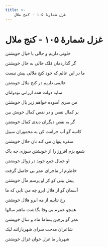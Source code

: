 ```yaml
---
title: >-
    غزل شمارهٔ ۱۰۵ - کنج ملال
---
```

# غزل شمارهٔ ۱۰۵ - کنج ملال

<div class="b" id="bn1"><div class="m1"><p>خلوتی داریم و حالی با خیال خویشتن</p></div>
<div class="m2"><p>گر گذاردمان فلک حالی به حال خویشتن</p></div></div>
<div class="b" id="bn2"><div class="m1"><p>ما در این عالم که خود کنج ملالی بیش نیست</p></div>
<div class="m2"><p>عالمی داریم در کنج ملال خویشتن</p></div></div>
<div class="b" id="bn3"><div class="m1"><p>سایه دولت همه ارزانی نودولتان</p></div>
<div class="m2"><p>من سری آسوده خواهم زیر بال خویشتن</p></div></div>
<div class="b" id="bn4"><div class="m1"><p>بر کمال نقص و در نقص کمال خویش بین</p></div>
<div class="m2"><p>گر به نقص دیگران دیدی کمال خویشتن</p></div></div>
<div class="b" id="bn5"><div class="m1"><p>کاسه گو آب حرامت کن به مخموران سبیل</p></div>
<div class="m2"><p>سفره پنهان می کند نان حلال خویشتن</p></div></div>
<div class="b" id="bn6"><div class="m1"><p>شمع بزم افروز را از خویشتن سوزی چه باک</p></div>
<div class="m2"><p>او جمال جمع جوید در زوال خویشتن</p></div></div>
<div class="b" id="bn7"><div class="m1"><p>خاطرم از ماجرای عمر بی حاصل گرفت</p></div>
<div class="m2"><p>پیش بینی کو کز او پرسم مآل خویشتن</p></div></div>
<div class="b" id="bn8"><div class="m1"><p>آسمان گو از هلال ابرو چه می تابی که ما</p></div>
<div class="m2"><p>رخ نتابیم از مه ابرو هلال خویشتن</p></div></div>
<div class="b" id="bn9"><div class="m1"><p>همچو عمرم بی وفا بگذشت ماهم سالها</p></div>
<div class="m2"><p>عمر گو برچین بساط ماه و سال خویشتن</p></div></div>
<div class="b" id="bn10"><div class="m1"><p>شاعران مدحت سرای شهریارانند لیک</p></div>
<div class="m2"><p>شهریار ما غزل خوان غزال خویشتن</p></div></div>
